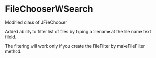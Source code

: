 # FileChooserWSearch

Modified class of JFileChooser

Added ability to filter list of files by typing a filename at the file name text fileld.

The filtering will work only if you create the FileFilter by makeFileFilter method.
